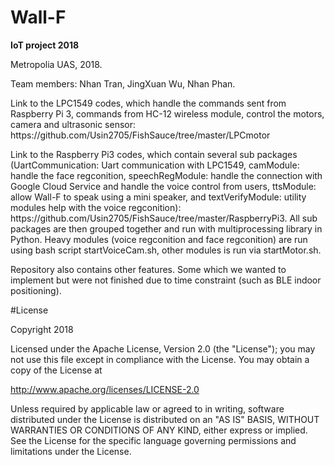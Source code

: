 # Wall-F
<b>IoT project 2018</b>
<p>
Metropolia UAS, 2018. 
<p>
Team members: Nhan Tran, JingXuan Wu, Nhan Phan.
<p>
Link to the LPC1549 codes, which handle the commands sent from Raspberry Pi 3, commands from HC-12 wireless module, control the motors, camera and ultrasonic sensor: https://github.com/Usin2705/FishSauce/tree/master/LPCmotor
<p>
Link to the Raspberry Pi3 codes, which contain several sub packages (UartCommunication: Uart communication with LPC1549, camModule: handle the face regconition, speechRegModule: handle the connection with Google Cloud Service and handle the voice control from users, ttsModule: allow Wall-F to speak using a mini speaker, and textVerifyModule: utility modules help with the voice regconition): https://github.com/Usin2705/FishSauce/tree/master/RaspberryPi3. All sub packages are then grouped together and run with multiprocessing library in Python. Heavy modules (voice regconition and face regconition) are run using bash script startVoiceCam.sh, other modules is run via startMotor.sh.
<p>
Repository also contains other features. Some which we wanted to implement but were not finished due to time constraint (such as BLE indoor positioning).

#License

Copyright 2018

Licensed under the Apache License, Version 2.0 (the "License");
you may not use this file except in compliance with the License.
You may obtain a copy of the License at

   http://www.apache.org/licenses/LICENSE-2.0

Unless required by applicable law or agreed to in writing, software
distributed under the License is distributed on an "AS IS" BASIS,
WITHOUT WARRANTIES OR CONDITIONS OF ANY KIND, either express or implied.
See the License for the specific language governing permissions and
limitations under the License.
